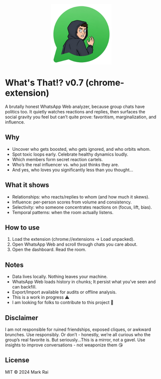 <p align="center">
  <img src="logo.png" alt="What's That!?" width="200" />
</p>

# What's That!? v0.7 (chrome-extension)

A brutally honest WhatsApp Web analyzer, because group chats have politics too. It quietly watches reactions and replies, then surfaces the social gravity you feel but can’t quite prove: favoritism, marginalization, and influence.

## Why
- Uncover who gets boosted, who gets ignored, and who orbits whom.
- Spot toxic loops early. Celebrate healthy dynamics loudly.
- Which members form secret reaction cartels.
- Who’s the real influencer vs. who just thinks they are.
- And yes, who loves you significantly less than you thought...


## What it shows
- Relationships: who reacts/replies to whom (and how much it skews).
- Influence: per-person scores from volume and consistency.
- Selectivity: who someone concentrates reactions on (focus, lift, bias).
- Temporal patterns: when the room actually listens.

## How to use 
1. Load the extension (chrome://extensions → Load unpacked).
2. Open WhatsApp Web and scroll through chats you care about.
3. Open the dashboard. Read the room.

## Notes
- Data lives locally. Nothing leaves your machine.
- WhatsApp Web loads history in chunks; It persist what you’ve seen and can backfill.
- Export/Import available for audits or offline analysis.
- This is a work in progress ⚠️
- I am looking for folks to contribute to this project 🙂

## Disclaimer
I am not responsible for ruined friendships, exposed cliques, or awkward brunches.
Use responsibly. Or don’t - honestly, we’re all curious who the group’s real favorite is. But seriously...This is a mirror, not a gavel. Use insights to improve conversations - not weaponize them 😘

## License
MIT © 2024 Mark Rai
